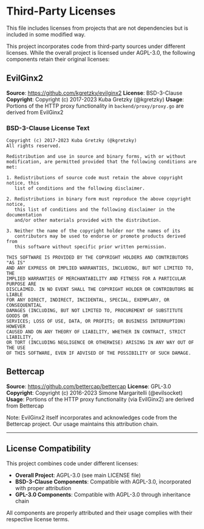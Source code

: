 # Third-Party Licenses
This file includes licenses from projects that are not dependencies but is included in some modified way.

This project incorporates code from third-party sources under different licenses. While the overall project is licensed under AGPL-3.0, the following components retain their original licenses:

## EvilGinx2

**Source**: https://github.com/kgretzky/evilginx2
**License**: BSD-3-Clause
**Copyright**: Copyright (c) 2017-2023 Kuba Gretzky (@kgretzky)
**Usage**: Portions of the HTTP proxy functionality in `backend/proxy/proxy.go` are derived from EvilGinx2

### BSD-3-Clause License Text

```
Copyright (c) 2017-2023 Kuba Gretzky (@kgretzky)
All rights reserved.

Redistribution and use in source and binary forms, with or without
modification, are permitted provided that the following conditions are met:

1. Redistributions of source code must retain the above copyright notice, this
   list of conditions and the following disclaimer.

2. Redistributions in binary form must reproduce the above copyright notice,
   this list of conditions and the following disclaimer in the documentation
   and/or other materials provided with the distribution.

3. Neither the name of the copyright holder nor the names of its
   contributors may be used to endorse or promote products derived from
   this software without specific prior written permission.

THIS SOFTWARE IS PROVIDED BY THE COPYRIGHT HOLDERS AND CONTRIBUTORS "AS IS"
AND ANY EXPRESS OR IMPLIED WARRANTIES, INCLUDING, BUT NOT LIMITED TO, THE
IMPLIED WARRANTIES OF MERCHANTABILITY AND FITNESS FOR A PARTICULAR PURPOSE ARE
DISCLAIMED. IN NO EVENT SHALL THE COPYRIGHT HOLDER OR CONTRIBUTORS BE LIABLE
FOR ANY DIRECT, INDIRECT, INCIDENTAL, SPECIAL, EXEMPLARY, OR CONSEQUENTIAL
DAMAGES (INCLUDING, BUT NOT LIMITED TO, PROCUREMENT OF SUBSTITUTE GOODS OR
SERVICES; LOSS OF USE, DATA, OR PROFITS; OR BUSINESS INTERRUPTION) HOWEVER
CAUSED AND ON ANY THEORY OF LIABILITY, WHETHER IN CONTRACT, STRICT LIABILITY,
OR TORT (INCLUDING NEGLIGENCE OR OTHERWISE) ARISING IN ANY WAY OUT OF THE USE
OF THIS SOFTWARE, EVEN IF ADVISED OF THE POSSIBILITY OF SUCH DAMAGE.
```

## Bettercap

**Source**: https://github.com/bettercap/bettercap
**License**: GPL-3.0
**Copyright**: Copyright (c) 2016-2023 Simone Margaritelli (@evilsocket)
**Usage**: Portions of the HTTP proxy functionality (via EvilGinx2) are derived from Bettercap

Note: EvilGinx2 itself incorporates and acknowledges code from the Bettercap project. Our usage maintains this attribution chain.

---

## License Compatibility

This project combines code under different licenses:

- **Overall Project**: AGPL-3.0 (see main LICENSE file)
- **BSD-3-Clause Components**: Compatible with AGPL-3.0, incorporated with proper attribution
- **GPL-3.0 Components**: Compatible with AGPL-3.0 through inheritance chain

All components are properly attributed and their usage complies with their respective license terms.
